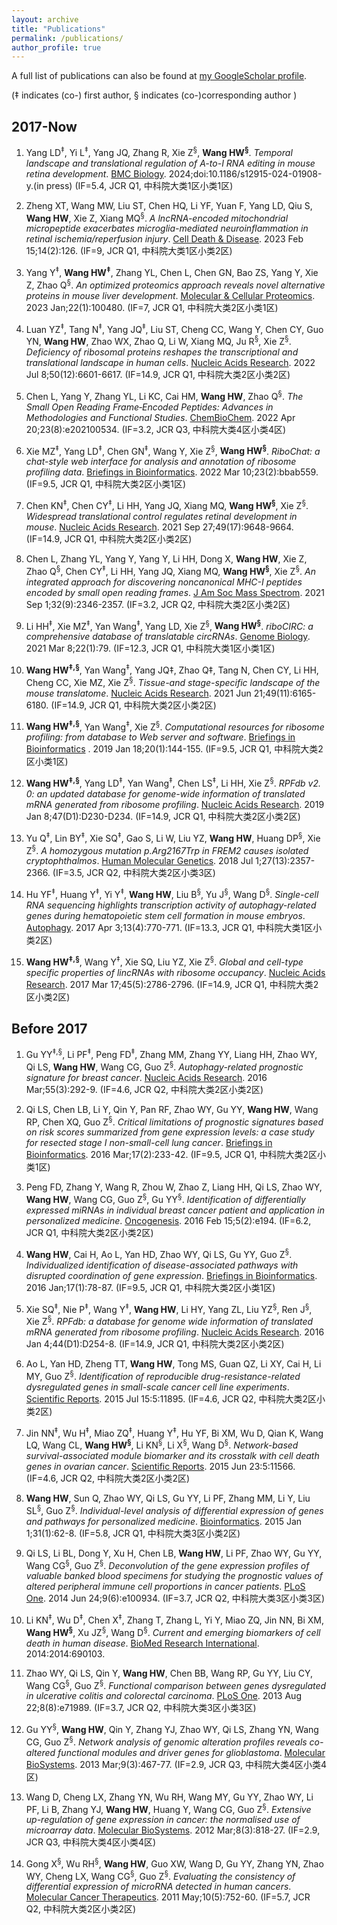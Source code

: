 ```yaml
---
layout: archive
title: "Publications"
permalink: /publications/
author_profile: true
---
```



<div class="wordwrap">A full list of publications can also be found at <a href="{{site.author.googlescholar}}">my GoogleScholar profile</a>.</div>

(‡ indicates (co-) first author, § indicates (co-)corresponding author )

## 2017-Now

1. Yang LD<sup>‡</sup>, Yi L<sup>‡</sup>, Yang JQ, Zhang R, Xie Z<sup>§</sup>, **Wang HW<sup>§</sup>**. _Temporal landscape and translational regulation of A-to-I RNA editing in mouse retina development_. [BMC Biology](https://pubmed.ncbi.nlm.nih.gov/). 2024;doi:10.1186/s12915-024-01908-y.(in press) (IF=5.4, JCR Q1, 中科院大类1区小类1区)

1. Zheng XT, Wang MW, Liu ST, Chen HQ, Li YF, Yuan F, Yang LD, Qiu S, **Wang HW**, Xie Z, Xiang MQ<sup>§</sup>. _A lncRNA-encoded mitochondrial micropeptide exacerbates microglia-mediated neuroinflammation in retinal ischemia/reperfusion injury_. [Cell Death & Disease](https://pubmed.ncbi.nlm.nih.gov/36792584/). 2023 Feb 15;14(2):126. (IF=9, JCR Q1, 中科院大类1区小类2区)

1. Yang Y<sup>‡</sup>, **Wang HW<sup>‡</sup>**, Zhang YL, Chen L, Chen GN, Bao ZS, Yang Y, Xie Z, Zhao Q<sup>§</sup>. _An optimized proteomics approach reveals novel alternative proteins in mouse liver development_. [Molecular & Cellular Proteomics](https://pubmed.ncbi.nlm.nih.gov/36494044/). 2023 Jan;22(1):100480. (IF=7, JCR Q1, 中科院大类2区小类1区)

1. Luan YZ<sup>‡</sup>, Tang N<sup>‡</sup>, Yang JQ<sup>‡</sup>, Liu ST, Cheng CC, Wang Y, Chen CY, Guo YN, **Wang HW**, Zhao WX, Zhao Q, Li W, Xiang MQ, Ju R<sup>§</sup>, Xie Z<sup>§</sup>. _Deficiency of ribosomal proteins reshapes the transcriptional and translational landscape in human cells_. [Nucleic Acids Research](https://pubmed.ncbi.nlm.nih.gov/35137207/). 2022 Jul 8;50(12):6601-6617. (IF=14.9, JCR Q1, 中科院大类2区小类2区)

1. Chen L, Yang Y, Zhang YL, Li KC, Cai HM, **Wang HW**, Zhao Q<sup>§</sup>. _The Small Open Reading Frame‐Encoded Peptides: Advances in Methodologies and Functional Studies_. [ChemBioChem](https://pubmed.ncbi.nlm.nih.gov/34862721/). 2022 Apr 20;23(8):e202100534. (IF=3.2, JCR Q3, 中科院大类4区小类4区)

1. Xie MZ<sup>‡</sup>, Yang LD<sup>‡</sup>, Chen GN<sup>‡</sup>, Wang Y, Xie Z<sup>§</sup>, **Wang HW<sup>§</sup>**. _RiboChat: a chat-style web interface for analysis and annotation of ribosome profiling data_. [Briefings in Bioinformatics](https://pubmed.ncbi.nlm.nih.gov/35043169/). 2022 Mar 10;23(2):bbab559. (IF=9.5, JCR Q1, 中科院大类2区小类1区)

1. Chen KN<sup>‡</sup>, Chen CY<sup>‡</sup>, Li HH, Yang JQ, Xiang MQ, **Wang HW<sup>§</sup>**, Xie Z<sup>§</sup>. _Widespread translational control regulates retinal development in mouse_. [Nucleic Acids Research](https://pubmed.ncbi.nlm.nih.gov/34469513/). 2021 Sep 27;49(17):9648-9664. (IF=14.9, JCR Q1, 中科院大类2区小类2区)

1. Chen L, Zhang YL, Yang Y, Yang Y, Li HH, Dong X, **Wang HW**, Xie Z, Zhao Q<sup>§</sup>, Chen CY<sup>‡</sup>, Li HH, Yang JQ, Xiang MQ, **Wang HW<sup>§</sup>**, Xie Z<sup>§</sup>. _An integrated approach for discovering noncanonical MHC-I peptides encoded by small open reading frames_. [J Am Soc Mass Spectrom](https://pubmed.ncbi.nlm.nih.gov/34260243/). 2021 Sep 1;32(9):2346-2357. (IF=3.2, JCR Q2, 中科院大类2区小类2区)

1. Li HH<sup>‡</sup>, Xie MZ<sup>‡</sup>, Yan Wang<sup>‡</sup>, Yang LD, Xie Z<sup>§</sup>, **Wang HW<sup>§</sup>**. _riboCIRC: a comprehensive database of translatable circRNAs_. [Genome Biology](https://pubmed.ncbi.nlm.nih.gov/33685493/). 2021 Mar 8;22(1):79. (IF=12.3, JCR Q1, 中科院大类1区小类1区)

1. **Wang HW<sup>‡,§</sup>**, Yan Wang<sup>‡</sup>, Yang JQ‡, Zhao Q‡, Tang N, Chen CY, Li HH, Cheng CC, Xie MZ, Xie Z<sup>§</sup>. _Tissue-and stage-specific landscape of the mouse translatome_. [Nucleic Acids Research](https://pubmed.ncbi.nlm.nih.gov/34107020/). 2021 Jun 21;49(11):6165-6180. (IF=14.9, JCR Q1, 中科院大类2区小类2区)

1. **Wang HW<sup>‡,§</sup>**, Yan Wang<sup>‡</sup>, Xie Z<sup>§</sup>. _Computational resources for ribosome profiling: from database to Web server and software_. [Briefings in Bioinformatics](https://pubmed.ncbi.nlm.nih.gov/28968766/) . 2019 Jan 18;20(1):144-155. (IF=9.5, JCR Q1, 中科院大类2区小类1区)

1. **Wang HW<sup>‡,§</sup>**, Yang LD<sup>‡</sup>, Yan Wang<sup>‡</sup>, Chen LS<sup>‡</sup>, Li HH, Xie Z<sup>§</sup>. _RPFdb v2. 0: an updated database for genome-wide information of translated mRNA generated from ribosome profiling_. [Nucleic Acids Research](https://pubmed.ncbi.nlm.nih.gov/30335166/). 2019 Jan 8;47(D1):D230-D234. (IF=14.9, JCR Q1, 中科院大类2区小类2区)

1. Yu Q<sup>‡</sup>, Lin BY<sup>‡</sup>, Xie SQ<sup>‡</sup>, Gao S, Li W, Liu YZ, **Wang HW**, Huang DP<sup>§</sup>,  Xie Z<sup>§</sup>. _A homozygous mutation p.Arg2167Trp in FREM2 causes isolated cryptophthalmos_. [Human Molecular Genetics](https://pubmed.ncbi.nlm.nih.gov/29688405/). 2018 Jul 1;27(13):2357-2366. (IF=3.5, JCR Q2, 中科院大类2区小类3区)

1. Hu YF<sup>‡</sup>, Huang Y<sup>‡</sup>, Yi Y<sup>‡</sup>, **Wang HW**, Liu B<sup>§</sup>, Yu J<sup>§</sup>, Wang D<sup>§</sup>. _Single-cell RNA sequencing highlights transcription activity of autophagy-related genes during hematopoietic stem cell formation in mouse embryos_. [Autophagy](https://pubmed.ncbi.nlm.nih.gov/28129010/). 2017 Apr 3;13(4):770-771. (IF=13.3, JCR Q1, 中科院大类1区小类2区)

1. **Wang HW<sup>‡,§</sup>**, Wang Y<sup>‡</sup>, Xie SQ, Liu YZ, Xie Z<sup>§</sup>. _Global and cell-type specific properties of lincRNAs with ribosome occupancy_. [Nucleic Acids Research](https://pubmed.ncbi.nlm.nih.gov/27738133/). 2017 Mar 17;45(5):2786-2796. (IF=14.9, JCR Q1, 中科院大类2区小类2区)

## Before 2017

1. Gu YY<sup>‡,§</sup>, Li PF<sup>‡</sup>, Peng FD<sup>‡</sup>, Zhang MM, Zhang YY, Liang HH, Zhao WY, Qi LS, **Wang HW**, Wang CG, Guo Z<sup>§</sup>. _Autophagy-related prognostic signature for breast cancer_. [Nucleic Acids Research](https://pubmed.ncbi.nlm.nih.gov/25620657/). 2016 Mar;55(3):292-9. (IF=4.6, JCR Q2, 中科院大类2区小类2区)

1. Qi LS, Chen LB, Li Y, Qin Y, Pan RF, Zhao WY, Gu YY, **Wang HW**, Wang RP, Chen XQ, Guo Z<sup>§</sup>. _Critical limitations of prognostic signatures based on risk scores summarized from gene expression levels: a case study for resected stage I non-small-cell lung cancer_. [Briefings in Bioinformatics](https://pubmed.ncbi.nlm.nih.gov/26254430/). 2016 Mar;17(2):233-42. (IF=9.5, JCR Q1, 中科院大类2区小类1区)

1. Peng FD, Zhang Y, Wang R, Zhou W, Zhao Z, Liang HH, Qi LS, Zhao WY, **Wang HW**, Wang CG, Guo Z<sup>§</sup>, Gu YY<sup>§</sup>. _Identification of differentially expressed miRNAs in individual breast cancer patient and application in personalized medicine_. [Oncogenesis](https://pubmed.ncbi.nlm.nih.gov/26878388/). 2016 Feb 15;5(2):e194. (IF=6.2, JCR Q1, 中科院大类2区小类2区)

1. **Wang HW**, Cai H, Ao L, Yan HD, Zhao WY, Qi LS, Gu YY, Guo Z<sup>§</sup>. _Individualized identification of disease-associated pathways with disrupted coordination of gene expression_. [Briefings in Bioinformatics](https://pubmed.ncbi.nlm.nih.gov/26023086/). 2016 Jan;17(1):78-87. (IF=9.5, JCR Q1, 中科院大类2区小类1区)

1. Xie SQ<sup>‡</sup>, Nie P<sup>‡</sup>, Wang Y<sup>‡</sup>, **Wang HW**, Li HY, Yang ZL, Liu YZ<sup>§</sup>, Ren J<sup>§</sup>, Xie Z<sup>§</sup>. _RPFdb: a database for genome wide information of translated mRNA generated from ribosome profiling_. [Nucleic Acids Research](https://pubmed.ncbi.nlm.nih.gov/27738133/). 2016 Jan 4;44(D1):D254-8. (IF=14.9, JCR Q1, 中科院大类2区小类2区)

1. Ao L, Yan HD, Zheng TT, **Wang HW**, Tong MS, Guan QZ, Li XY, Cai H, Li MY, Guo Z<sup>§</sup>. _Identification of reproducible drug-resistance-related dysregulated genes in small-scale cancer cell line experiments_. [Scientific Reports](https://pubmed.ncbi.nlm.nih.gov/26173481/). 2015 Jul 15:5:11895. (IF=4.6, JCR Q2, 中科院大类2区小类2区)

1. Jin NN<sup>‡</sup>, Wu H<sup>‡</sup>, Miao ZQ<sup>‡</sup>, Huang Y<sup>‡</sup>, Hu YF, Bi XM, Wu D, Qian K, Wang LQ, Wang CL, **Wang HW<sup>§</sup>**, Li KN<sup>§</sup>, Li X<sup>§</sup>, Wang D<sup>§</sup>. _Network-based survival-associated module biomarker and its crosstalk with cell death genes in ovarian cancer_. [Scientific Reports](https://pubmed.ncbi.nlm.nih.gov/26099452/). 2015 Jun 23:5:11566. (IF=4.6, JCR Q2, 中科院大类2区小类2区)

1. **Wang HW**, Sun Q, Zhao WY, Qi LS, Gu YY, Li PF, Zhang MM, Li Y, Liu SL<sup>§</sup>, Guo Z<sup>§</sup>. _Individual-level analysis of differential expression of genes and pathways for personalized medicine_. [Bioinformatics](https://pubmed.ncbi.nlm.nih.gov/26099452/). 2015 Jan 1;31(1):62-8. (IF=5.8, JCR Q1, 中科院大类3区小类2区)

1. Qi LS, Li BL, Dong Y, Xu H, Chen LB, **Wang HW**, Li PF, Zhao WY, Gu YY, Wang CG<sup>§</sup>, Guo Z<sup>§</sup>. _Deconvolution of the gene expression profiles of valuable banked blood specimens for studying the prognostic values of altered peripheral immune cell proportions in cancer patients_. [PLoS One](https://pubmed.ncbi.nlm.nih.gov/24959668/). 2014 Jun 24;9(6):e100934. (IF=3.7, JCR Q2, 中科院大类3区小类3区)

1. Li KN<sup>‡</sup>, Wu D<sup>‡</sup>, Chen X<sup>‡</sup>, Zhang T, Zhang L, Yi Y, Miao ZQ, Jin NN, Bi XM, **Wang HW<sup>§</sup>**, Xu JZ<sup>§</sup>, Wang D<sup>§</sup>. _Current and emerging biomarkers of cell death in human disease_. [BioMed Research International](https://pubmed.ncbi.nlm.nih.gov/24949464/). 2014:2014:690103.

1. Zhao WY, Qi LS, Qin Y, **Wang HW**, Chen BB, Wang RP, Gu YY, Liu CY, Wang CG<sup>§</sup>, Guo Z<sup>§</sup>. _Functional comparison between genes dysregulated in ulcerative colitis and colorectal carcinoma_. [PLoS One](https://pubmed.ncbi.nlm.nih.gov/23991021/). 2013 Aug 22;8(8):e71989. (IF=3.7, JCR Q2, 中科院大类3区小类3区)

1. Gu YY<sup>§</sup>, **Wang HW**, Qin Y, Zhang YJ, Zhao WY, Qi LS, Zhang YN, Wang CG, Guo Z<sup>§</sup>. _Network analysis of genomic alteration profiles reveals co-altered functional modules and driver genes for glioblastoma_. [Molecular BioSystems](https://pubmed.ncbi.nlm.nih.gov/23344900/). 2013 Mar;9(3):467-77. (IF=2.9, JCR Q3, 中科院大类4区小类4区)

1. Wang D, Cheng LX, Zhang YN, Wu RH, Wang MY, Gu YY, Zhao WY, Li PF, Li B, Zhang YJ, **Wang HW**, Huang Y, Wang CG, Guo Z<sup>§</sup>. _Extensive up-regulation of gene expression in cancer: the normalised use of microarray data_. [Molecular BioSystems](https://pubmed.ncbi.nlm.nih.gov/22234555/). 2012 Mar;8(3):818-27. (IF=2.9, JCR Q3, 中科院大类4区小类4区)

1. Gong X<sup>§</sup>, Wu RH<sup>§</sup>, **Wang HW**, Guo XW, Wang D, Gu YY, Zhang YN, Zhao WY, Cheng LX, Wang CG<sup>§</sup>, Guo Z<sup>§</sup>. _Evaluating the consistency of differential expression of microRNA detected in human cancers_. [Molecular Cancer Therapeutics](https://pubmed.ncbi.nlm.nih.gov/21398424/). 2011 May;10(5):752-60. (IF=5.7, JCR Q2, 中科院大类2区小类2区)





